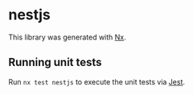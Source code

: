 # nestjs

This library was generated with [Nx](https://nx.dev).


## Running unit tests

Run `nx test nestjs` to execute the unit tests via [Jest](https://jestjs.io).


